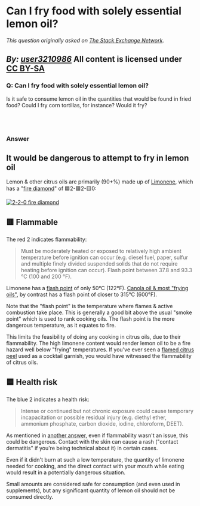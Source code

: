 # Can I fry food with solely essential lemon oil?

_This question originally asked on [The Stack Exchange Network](https://cooking.stackexchange.com/q/119493)._

_By: [user3210986](https://cooking.stackexchange.com/u/97320)_
All content is licensed under [CC BY-SA](https://creativecommons.org/licenses/by-sa/4.0/)
<br>
--------------------------------------------
### Q: Can I fry food with solely essential lemon oil?
<p>Is it safe to consume lemon oil in the quantities that would be found in fried food? Could I fry corn tortillas, for instance? Would it fry?</p>

<br><br>
### Answer 
<h2>It would be dangerous to attempt to fry in lemon oil</h2>
<p>Lemon &amp; other citrus oils are primarily (90+%) made up of <a href="https://en.wikipedia.org/wiki/Limonene" rel="noreferrer">Limonene</a>, which has a &quot;<a href="https://en.wikipedia.org/wiki/NFPA_704" rel="noreferrer">fire diamond</a>&quot; of 🟦2-🟥2-🟨0:</p>
<p><a href="https://i.sstatic.net/bahme.png" rel="noreferrer"><img src="https://i.sstatic.net/bahme.png" alt="2-2-0 fire diamond" /></a></p>
<h2>🟥 Flammable</h2>
<p>The red 2 indicates flammability:</p>
<blockquote>
<p>Must be moderately heated or exposed to relatively high ambient temperature before ignition can occur (e.g. diesel fuel, paper, sulfur and multiple finely divided suspended solids that do not require heating before ignition can occur). Flash point between 37.8 and 93.3 °C (100 and 200 °F).</p>
</blockquote>
<p>Limonene has a <a href="https://en.wikipedia.org/wiki/Flash_point" rel="noreferrer">flash point</a> of only 50°C (122°F). <a href="https://www.reluctantgourmet.com/smoke-point/" rel="noreferrer">Canola oil &amp; most &quot;frying oils&quot;</a>, by contrast has a flash point of closer to 315°C (600°F).</p>
<p>Note that the &quot;flash point&quot; is the temperature where flames &amp; active combustion take place. This is generally a good bit above the usual &quot;smoke point&quot; which is used to rank cooking oils. The flash point is the more dangerous temperature, as it equates to fire.</p>
<p>This limits the feasibility of doing any cooking in citrus oils, due to their flammability. The high limonene content would render lemon oil to be a fire hazard well below &quot;frying&quot; temperatures. If you've ever seen a <a href="https://www.thrillist.com/how-to/how-to-flame-a-citrus-peel" rel="noreferrer">flamed citrus peel</a> used as a cocktail garnish, you would have witnessed the flammability of citrus oils.</p>
<h2>🟦 Health risk</h2>
<p>The blue 2 indicates a health risk:</p>
<blockquote>
<p>Intense or continued but not chronic exposure could cause temporary incapacitation or possible residual injury (e.g. diethyl ether, ammonium phosphate, carbon dioxide, iodine, chloroform, DEET).</p>
</blockquote>
<p>As mentioned in <a href="https://cooking.stackexchange.com/a/119494/45339">another answer</a>, even if flammability wasn't an issue, this could be dangerous. Contact with the skin can cause a rash (&quot;contact dermatitis&quot; if you're being technical about it) in certain cases.</p>
<p>Even if it didn't burn at such a low temperature, the quantity of limonene needed for cooking, and the direct contact with your mouth while eating would result in a potentially dangerous situation.</p>
<p>Small amounts are considered safe for consumption (and even used in supplements), but any significant quantity of lemon oil should not be consumed directly.</p>

